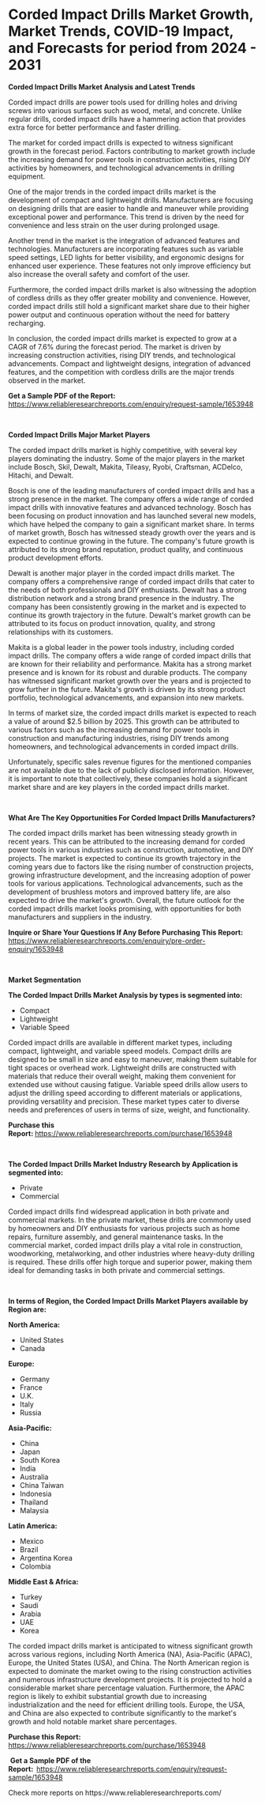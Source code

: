 <p><h1>Corded Impact Drills Market Growth, Market Trends, COVID-19 Impact, and Forecasts for period from 2024 - 2031</h1></p><p><strong>Corded Impact Drills Market Analysis and Latest Trends</strong></p>
<p><p>Corded impact drills are power tools used for drilling holes and driving screws into various surfaces such as wood, metal, and concrete. Unlike regular drills, corded impact drills have a hammering action that provides extra force for better performance and faster drilling.</p><p>The market for corded impact drills is expected to witness significant growth in the forecast period. Factors contributing to market growth include the increasing demand for power tools in construction activities, rising DIY activities by homeowners, and technological advancements in drilling equipment.</p><p>One of the major trends in the corded impact drills market is the development of compact and lightweight drills. Manufacturers are focusing on designing drills that are easier to handle and maneuver while providing exceptional power and performance. This trend is driven by the need for convenience and less strain on the user during prolonged usage.</p><p>Another trend in the market is the integration of advanced features and technologies. Manufacturers are incorporating features such as variable speed settings, LED lights for better visibility, and ergonomic designs for enhanced user experience. These features not only improve efficiency but also increase the overall safety and comfort of the user.</p><p>Furthermore, the corded impact drills market is also witnessing the adoption of cordless drills as they offer greater mobility and convenience. However, corded impact drills still hold a significant market share due to their higher power output and continuous operation without the need for battery recharging.</p><p>In conclusion, the corded impact drills market is expected to grow at a CAGR of 7.6% during the forecast period. The market is driven by increasing construction activities, rising DIY trends, and technological advancements. Compact and lightweight designs, integration of advanced features, and the competition with cordless drills are the major trends observed in the market.</p></p>
<p><strong>Get a Sample PDF of the Report:&nbsp;</strong> <a href="https://www.reliableresearchreports.com/enquiry/request-sample/1653948">https://www.reliableresearchreports.com/enquiry/request-sample/1653948</a></p>
<p>&nbsp;</p>
<p><strong>Corded Impact Drills Major Market Players</strong></p>
<p><p>The corded impact drills market is highly competitive, with several key players dominating the industry. Some of the major players in the market include Bosch, Skil, Dewalt, Makita, Tileasy, Ryobi, Craftsman, ACDelco, Hitachi, and Dewalt.</p><p>Bosch is one of the leading manufacturers of corded impact drills and has a strong presence in the market. The company offers a wide range of corded impact drills with innovative features and advanced technology. Bosch has been focusing on product innovation and has launched several new models, which have helped the company to gain a significant market share. In terms of market growth, Bosch has witnessed steady growth over the years and is expected to continue growing in the future. The company's future growth is attributed to its strong brand reputation, product quality, and continuous product development efforts.</p><p>Dewalt is another major player in the corded impact drills market. The company offers a comprehensive range of corded impact drills that cater to the needs of both professionals and DIY enthusiasts. Dewalt has a strong distribution network and a strong brand presence in the industry. The company has been consistently growing in the market and is expected to continue its growth trajectory in the future. Dewalt's market growth can be attributed to its focus on product innovation, quality, and strong relationships with its customers.</p><p>Makita is a global leader in the power tools industry, including corded impact drills. The company offers a wide range of corded impact drills that are known for their reliability and performance. Makita has a strong market presence and is known for its robust and durable products. The company has witnessed significant market growth over the years and is projected to grow further in the future. Makita's growth is driven by its strong product portfolio, technological advancements, and expansion into new markets.</p><p>In terms of market size, the corded impact drills market is expected to reach a value of around $2.5 billion by 2025. This growth can be attributed to various factors such as the increasing demand for power tools in construction and manufacturing industries, rising DIY trends among homeowners, and technological advancements in corded impact drills.</p><p>Unfortunately, specific sales revenue figures for the mentioned companies are not available due to the lack of publicly disclosed information. However, it is important to note that collectively, these companies hold a significant market share and are key players in the corded impact drills market.</p></p>
<p>&nbsp;</p>
<p><strong>What Are The Key Opportunities For Corded Impact Drills Manufacturers?</strong></p>
<p><p>The corded impact drills market has been witnessing steady growth in recent years. This can be attributed to the increasing demand for corded power tools in various industries such as construction, automotive, and DIY projects. The market is expected to continue its growth trajectory in the coming years due to factors like the rising number of construction projects, growing infrastructure development, and the increasing adoption of power tools for various applications. Technological advancements, such as the development of brushless motors and improved battery life, are also expected to drive the market's growth. Overall, the future outlook for the corded impact drills market looks promising, with opportunities for both manufacturers and suppliers in the industry.</p></p>
<p><strong>Inquire or Share Your Questions If Any Before Purchasing This Report:</strong> <a href="https://www.reliableresearchreports.com/enquiry/pre-order-enquiry/1653948">https://www.reliableresearchreports.com/enquiry/pre-order-enquiry/1653948</a></p>
<p>&nbsp;</p>
<p><strong>Market Segmentation</strong></p>
<p><strong>The Corded Impact Drills Market Analysis by types is segmented into:</strong></p>
<p><ul><li>Compact</li><li>Lightweight</li><li>Variable Speed</li></ul></p>
<p><p>Corded impact drills are available in different market types, including compact, lightweight, and variable speed models. Compact drills are designed to be small in size and easy to maneuver, making them suitable for tight spaces or overhead work. Lightweight drills are constructed with materials that reduce their overall weight, making them convenient for extended use without causing fatigue. Variable speed drills allow users to adjust the drilling speed according to different materials or applications, providing versatility and precision. These market types cater to diverse needs and preferences of users in terms of size, weight, and functionality.</p></p>
<p><strong>Purchase this Report:&nbsp;</strong><a href="https://www.reliableresearchreports.com/purchase/1653948">https://www.reliableresearchreports.com/purchase/1653948</a></p>
<p>&nbsp;</p>
<p><strong>The Corded Impact Drills Market Industry Research by Application is segmented into:</strong></p>
<p><ul><li>Private</li><li>Commercial</li></ul></p>
<p><p>Corded impact drills find widespread application in both private and commercial markets. In the private market, these drills are commonly used by homeowners and DIY enthusiasts for various projects such as home repairs, furniture assembly, and general maintenance tasks. In the commercial market, corded impact drills play a vital role in construction, woodworking, metalworking, and other industries where heavy-duty drilling is required. These drills offer high torque and superior power, making them ideal for demanding tasks in both private and commercial settings.</p></p>
<p>&nbsp;</p>
<p><strong>In terms of Region, the Corded Impact Drills Market Players available by Region are:</strong></p>
<p>
    <p> <strong> North America: </strong>
        <ul>
            <li>United States</li>
            <li>Canada</li>
        </ul>
        </p> 
    <p> <strong> Europe: </strong>
        <ul>
            <li>Germany</li>
            <li>France</li>
            <li>U.K.</li>
            <li>Italy</li>
            <li>Russia</li>
        </ul>
        </p> 
    <p> <strong> Asia-Pacific: </strong>
        <ul>
            <li>China</li>
            <li>Japan</li>
            <li>South Korea</li>
            <li>India</li>
            <li>Australia</li>
            <li>China Taiwan</li>
            <li>Indonesia</li>
            <li>Thailand</li>
            <li>Malaysia</li>
        </ul>
        </p> 
    <p> <strong> Latin America: </strong>
        <ul>
            <li>Mexico</li>
            <li>Brazil</li>
            <li>Argentina Korea</li>
            <li>Colombia</li>
        </ul>
        </p> 
    <p> <strong> Middle East & Africa: </strong>
        <ul>
            <li>Turkey</li>
            <li>Saudi</li>
            <li>Arabia</li>
            <li>UAE</li>
            <li>Korea</li>
        </ul>
    </p>
    </p>
<p><p>The corded impact drills market is anticipated to witness significant growth across various regions, including North America (NA), Asia-Pacific (APAC), Europe, the United States (USA), and China. The North American region is expected to dominate the market owing to the rising construction activities and numerous infrastructure development projects. It is projected to hold a considerable market share percentage valuation. Furthermore, the APAC region is likely to exhibit substantial growth due to increasing industrialization and the need for efficient drilling tools. Europe, the USA, and China are also expected to contribute significantly to the market's growth and hold notable market share percentages.</p></p>
<p><strong>Purchase this Report: </strong><a href="https://www.reliableresearchreports.com/purchase/1653948">https://www.reliableresearchreports.com/purchase/1653948</a></p>
<p>&nbsp;<strong>Get a Sample PDF of the Report:&nbsp;&nbsp;</strong><a href="https://www.reliableresearchreports.com/enquiry/request-sample/1653948">https://www.reliableresearchreports.com/enquiry/request-sample/1653948</a></p>
<p><strong></strong></p>
<p>Check more reports on https://www.reliableresearchreports.com/</p>